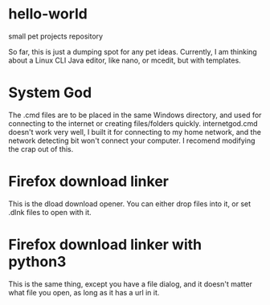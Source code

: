 # hello-world
small pet projects repository

So far, this is just a dumping spot for any pet ideas.
Currently, I am thinking about a Linux CLI Java editor, like nano, or mcedit, but with templates.

# System God
The .cmd files are to be placed in the same Windows directory, and used for connecting to the internet or creating files/folders quickly. 
internetgod.cmd doesn't work very well, I built it for connecting to my home network, and the network detecting bit won't connect your computer. 
I recomend modifying the crap out of this.

# Firefox download linker
This is the dload download opener. You can either drop files into it, or set .dlnk files to open with it.

# Firefox download linker with python3
This is the same thing, except you have a file dialog, and it doesn't matter what file you open, as long as it has a url in it.

